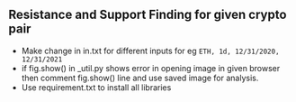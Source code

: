 ## Resistance and Support Finding for given crypto pair
- Make change in in.txt for different inputs for eg ```
ETH, 1d, 12/31/2020, 12/31/2021 ```
- if fig.show() in _util.py shows error in opening image in given browser then comment fig.show() line and use saved image for analysis.
- Use requirement.txt to install all libraries 